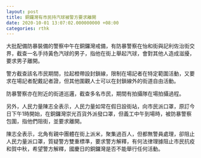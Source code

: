 ```yaml
---
layout: post
title: 銅鑼灣有市民持汽球被警方要求離開
date: 2020-10-01 13:07:02.000000000 +08:00
categories: rthk
---
```


大批配備防暴裝備的警察中午在銅鑼灣戒備，有防暴警察在怡和街與記利佐治街交界，截查一名手持黃色汽球的男子，指他在街上舉起汽球，會對其他人造成滋擾，要求男子離開。

警方截查該名市民期間，拉起橙帶設封鎖線，限制在場記者在特定範圍活動，又要求在場記者配戴記者證，但其他圍觀人士可以在封鎖線外的街道自由活動。

防暴警察亦在附近的街道巡邏，截查多名市民，期間有拍攝隊在場拍攝過程。

另外，人民力量陳志全表示，人民力量如常在假日設街站，向市民派口罩，原訂今日下午1時開始，在銅鑼灣崇光百貨外派發口罩，但義工中午到場時，被防暴警察包圍，指他們阻街，並要求離開。

陳志全表示，北角有親中團體在街上派米，聚集過百人，但都無警員處理，卻阻止人民力量派口罩，質疑警方雙重標準，要求警方解釋，有何法律理據阻止市民抗疫和賀中秋，希望警方解釋，國慶日的銅鑼灣是否不能舉行任何活動。
